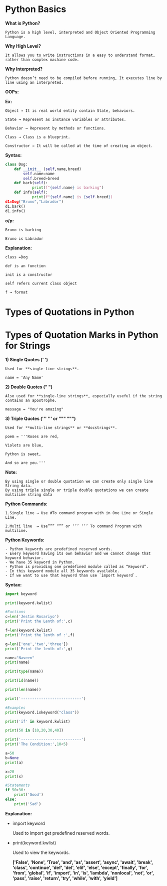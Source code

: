 # Python Basics

**What is Python?**

	Python is a high level, interpreted and Object Oriented Programming Language.

**Why High Level?**

	It allows you to write instructions in a easy to understand format, rather than complex machine code.

**Why Interpreted?**

	Python doesn’t need to be compiled before running, It executes line by line using an interpreted.

**OOPs:**

**Ex:**

	Object → It is real world entity contain State, behaviors. 

	State → Represent as instance variables or attributes.

	Behavior → Represent by methods or functions.

	Class → Class is a blueprint.

	Constructor → It will be called at the time of creating an object.

**Syntax:**

```python
class Dog:
	def __init__ (self,name,breed)
	    self.name=name
	    self.breed=breed
	def bark(self):
			print(f"{self.name} is barking")
	def info(self):
			print(f"{self.name} is {self.breed})
d1=Dog("Bruno","Labrador")
d1.bark()
d1.info()
```

**o/p:**

	Bruno is barking

	Bruno is Labrador

**Explanation:**

	class =Dog

	def is an function

	init is a constructor

	self refers current class object

	f → format

# Types of Quotations in Python
# **Types of Quotation Marks in Python for Strings**

**1) Single Quotes (' ')**

	Used for **single-line strings**.

	name = 'Any Name'

**2) Double Quotes (" ")**

	Also used for **single-line strings**, especially useful if the string contains an apostrophe.

	message = "You're amazing"

**3) Triple Quotes (''' ''' or """ """)**

	Used for **multi-line strings** or **docstrings**.

	poem = '''Roses are red,

	Violets are blue,
	
	Python is sweet,

	And so are you.'''

**Note:**

	By using single or double quotation we can create only single line String data.
	By using triple single or triple double quotations we can create multiline string data

**Python Commands:**

	1.Single line → Use #To command program with in One Line or Single Line.

	2.Multi line  → Use””” “”” or ‘’’ ‘’’ To command Program with multiline.

**Python Keywords:**

	- Python keywords are predefined reserved words.
	- Every keyword having its own behavior and we cannot change that keyword behavior.
	- We have 35 keyword in Python.
	- Python is providing one predefined module called as “Keyword”.
	- In this keyword module all 35 keywords available.
	- If we want to use that keyword than use `import keyword`.

**Syntax:**

```python
import keyword

print(keyword.kwlist)

#Fuctions
c=len('Jestin Rosariyo')
print('Print the Lenth of:',c)

f=len(keyword.kwlist)
print('Print the lenth of :',f)

g=len(['one','two','three'])
print('Print the lenth of:',g)

name="Naveen"
print(name)

print(type(name))

print(id(name))

print(len(name))

print('---------------------------')

#Examples
print(keyword.iskeyword("class"))

print('if' in keyword.kwlist)

print(50 in [10,20,30,40])

print('---------------------------')
print('The Condition:',10<5)

a=50
b=None
print(a)

x=20
print(x)

#Statements
if 50>30:
    print('Good')
else:
    print('Sad')
```

**Explanation:**

- import keyword
    
    Used to import get predefined reserved words.
    
- print(keyword.kwlist)
    
    Used to view the keywords.
    
    **['False', 'None', 'True', 'and', 'as', 'assert', 'async', 'await', 'break', 'class', 'continue', 'def', 'del', 'elif', 'else', 'except', 'finally', 'for', 'from', 'global', 'if', 'import', 'in', 'is', 'lambda', 'nonlocal', 'not', 'or', 'pass', 'raise', 'return', 'try', 'while', 'with', 'yield']**
